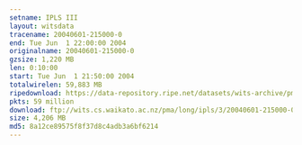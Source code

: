 ```yaml
---
setname: IPLS III
layout: witsdata
tracename: 20040601-215000-0
end: Tue Jun  1 22:00:00 2004
originalname: 20040601-215000-0
gzsize: 1,220 MB
len: 0:10:00
start: Tue Jun  1 21:50:00 2004
totalwirelen: 59,883 MB
ripedownload: https://data-repository.ripe.net/datasets/wits-archive/pma/long/ipls/3/20040601-215000-0.gz
pkts: 59 million
download: ftp://wits.cs.waikato.ac.nz/pma/long/ipls/3/20040601-215000-0.gz
size: 4,206 MB
md5: 8a12ce89575f8f37d8c4adb3a6bf6214
---
```

